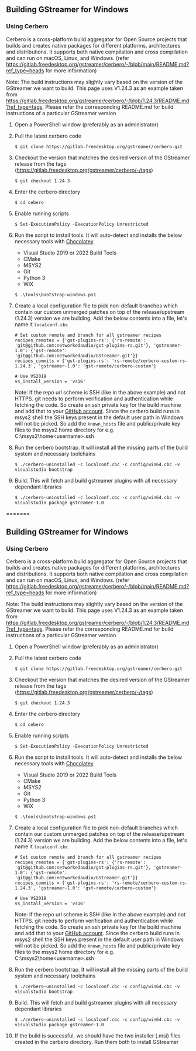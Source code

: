 ## Building GStreamer for Windows
### Using Cerbero

Cerbero is a cross-platform build aggregator for Open Source projects that builds
and creates native packages for different platforms, architectures and distributions.
It supports both native compilation and cross compilation and can run on macOS,
Linux, and Windows. (refer https://gitlab.freedesktop.org/gstreamer/cerbero/-/blob/main/README.md?ref_type=heads for more information)

Note: The build instructions may slightly vary based on the version of the GStreamer we want to build. This page uses V1.24.3 as an example taken from https://gitlab.freedesktop.org/gstreamer/cerbero/-/blob/1.24.3/README.md?ref_type=tags. Please refer the corresponding README.md for build instructions of a particular GStreamer version


1. Open a PowerShell window (preferably as an administrator)
2. Pull the latest cerbero code

    `$ git clone https://gitlab.freedesktop.org/gstreamer/cerbero.git`

3. Checkout the version that matches the desired version of the GStreamer release from the tags (https://gitlab.freedesktop.org/gstreamer/cerbero/-/tags)

    `$ git checkout 1.24.3`
4. Enter the cerbero directory

    `$ cd cebero`

5. Enable running scripts

    `$ Set-ExecutionPolicy -ExecutionPolicy Unrestricted`

6. Run the script to install tools. It will auto-detect and
installs the below necessary tools with [Chocolatey](https://chocolatey.org/)
    - Visual Studio 2019 or 2022 Build Tools
    - CMake
    - MSYS2
    - Git
    - Python 3
    - WiX

    `$ .\tools\bootstrap-windows.ps1`

7. Create a local configuration file to pick non-default branches which contain our custom unmerged patches on top of the release/upstream (1.24.3) version we are building. Add the below contents into a file, let's name it `localconf.cbc`

    ```
    # Set custom remote and branch for all gstreamer recipes
    recipes_remotes = {'gst-plugins-rs': {'rs-remote': 'git@github.com:networkedaudio/gst-plugins-rs.git'}, 'gstreamer-1.0': {'gst-remote': 'git@github.com:networkedaudio/GStreamer.git'}}
    recipes_commits = {'gst-plugins-rs': 'rs-remote/cerbero-custom-rs-1.24.3', 'gstreamer-1.0': 'gst-remote/cerbero-custom'}

    # Use VS2019
    vs_install_version = 'vs16'
    ```
    Note:
    If the repo url scheme is SSH (like in the above example) and not HTTPS. git needs to perform verification and authentication while fetching the code. So create an ssh private key for the build machine and add that to your [GitHub account](https://docs.github.com/en/enterprise-cloud@latest/authentication/connecting-to-github-with-ssh/adding-a-new-ssh-key-to-your-github-account).
    Since the cerbero build runs in msys2 shell the SSH keys present in the default user path in Windows will not be picked. So add the `known_hosts` file and public/private key files to the msys2 home directory for e.g. C:\msys2\home\<username>\.ssh

8. Run the cerbero bootstrap. It will install all the missing parts of the build system and necessary toolchains

    `$ ./cerbero-uninstalled -c localconf.cbc -c config/win64.cbc -v visualstudio bootstrap`

9. Build. This will fetch and build gstreamer plugins with all necessary dependant libraries

    `$ ./cerbero-uninstalled -c localconf.cbc -c config/win64.cbc -v visualstudio package gstreamer-1.0`

=======
## Building GStreamer for Windows
### Using Cerbero

Cerbero is a cross-platform build aggregator for Open Source projects that builds
and creates native packages for different platforms, architectures and distributions.
It supports both native compilation and cross compilation and can run on macOS,
Linux, and Windows. (refer https://gitlab.freedesktop.org/gstreamer/cerbero/-/blob/main/README.md?ref_type=heads for more information)

Note: The build instructions may slightly vary based on the version of the GStreamer we want to build. This page uses V1.24.3 as an example taken from https://gitlab.freedesktop.org/gstreamer/cerbero/-/blob/1.24.3/README.md?ref_type=tags. Please refer the corresponding README.md for build instructions of a particular GStreamer version


1. Open a PowerShell window (preferably as an administrator)
2. Pull the latest cerbero code

    `$ git clone https://gitlab.freedesktop.org/gstreamer/cerbero.git`

3. Checkout the version that matches the desired version of the GStreamer release from the tags (https://gitlab.freedesktop.org/gstreamer/cerbero/-/tags)

    `$ git checkout 1.24.3`
4. Enter the cerbero directory

    `$ cd cebero`

5. Enable running scripts

    `$ Set-ExecutionPolicy -ExecutionPolicy Unrestricted`

6. Run the script to install tools. It will auto-detect and
installs the below necessary tools with [Chocolatey](https://chocolatey.org/)
    - Visual Studio 2019 or 2022 Build Tools
    - CMake
    - MSYS2
    - Git
    - Python 3
    - WiX

    `$ .\tools\bootstrap-windows.ps1`

7. Create a local configuration file to pick non-default branches which contain our custom unmerged patches on top of the release/upstream (1.24.3) version we are building. Add the below contents into a file, let's name it `localconf.cbc`

    ```
    # Set custom remote and branch for all gstreamer recipes
    recipes_remotes = {'gst-plugins-rs': {'rs-remote': 'git@github.com:networkedaudio/gst-plugins-rs.git'}, 'gstreamer-1.0': {'gst-remote': 'git@github.com:networkedaudio/GStreamer.git'}}
    recipes_commits = {'gst-plugins-rs': 'rs-remote/cerbero-custom-rs-1.24.3', 'gstreamer-1.0': 'gst-remote/cerbero-custom'}

    # Use VS2019
    vs_install_version = 'vs16'
    ```
    Note:
    If the repo url scheme is SSH (like in the above example) and not HTTPS. git needs to perform verification and authentication while fetching the code. So create an ssh private key for the build machine and add that to your [GitHub account](https://docs.github.com/en/enterprise-cloud@latest/authentication/connecting-to-github-with-ssh/adding-a-new-ssh-key-to-your-github-account).
    Since the cerbero build runs in msys2 shell the SSH keys present in the default user path in Windows will not be picked. So add the `known_hosts` file and public/private key files to the msys2 home directory for e.g. C:\msys2\home\<username>\.ssh

8. Run the cerbero bootstrap. It will install all the missing parts of the build system and necessary toolchains

    `$ ./cerbero-uninstalled -c localconf.cbc -c config/win64.cbc -v visualstudio bootstrap`

9. Build. This will fetch and build gstreamer plugins with all necessary dependant libraries

    `$ ./cerbero-uninstalled -c localconf.cbc -c config/win64.cbc -v visualstudio package gstreamer-1.0`

10. If the build is successful, we should have the two installer (.msi) files created in the cerbero directory. Run them both to install GStreamer